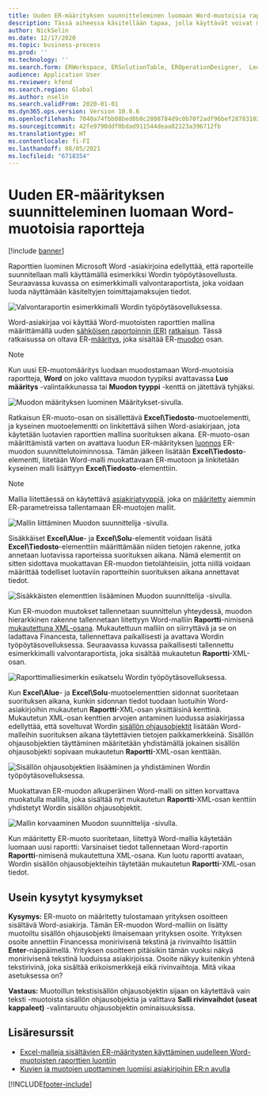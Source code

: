 ```yaml
---
title: Uuden ER-määrityksen suunnitteleminen luomaan Word-muotoisia raportteja
description: Tässä aiheessa käsitellään tapaa, jolla käyttävät voivat määrittää uuden sähköisen raportoinnin (ER) muodon luomaan raportteja Microsoft Word -asiakirjoina.
author: NickSelin
ms.date: 12/17/2020
ms.topic: business-process
ms.prod: ''
ms.technology: ''
ms.search.form: ERWorkspace, ERSolutionTable, EROperationDesigner,  LedgerJournalTable, LedgerJournalTransVendPaym
audience: Application User
ms.reviewer: kfend
ms.search.region: Global
ms.author: nselin
ms.search.validFrom: 2020-01-01
ms.dyn365.ops.version: Version 10.0.6
ms.openlocfilehash: 7040a74fbb08bed0b0c2808784d9c0b70f2adf96bef28783102c7eb117eeb851
ms.sourcegitcommit: 42fe9790ddf0bdad911544deaa82123a396712fb
ms.translationtype: HT
ms.contentlocale: fi-FI
ms.lasthandoff: 08/05/2021
ms.locfileid: "6718354"
---
```

# <a name="design-a-new-er-configuration-to-generate-reports-in-word-format"></a>Uuden ER-määrityksen suunnitteleminen luomaan Word-muotoisia raportteja

[!include [banner](../includes/banner.md)]

Raporttien luominen Microsoft Word -asiakirjoina edellyttää, että raporteille suunnitellaan malli käyttämällä esimerkiksi Wordin työpöytäsovellusta. Seuraavassa kuvassa on esimerkkimalli valvontaraportista, joka voidaan luoda näyttämään käsiteltyjen toimittajamaksujen tiedot.

![Valvontaraportin esimerkkimalli Wordin työpöytäsovelluksessa.](./media/er-design-configuration-word-image1.png)

Word-asiakirjaa voi käyttää Word-muotoisten raporttien mallina määrittämällä uuden [sähköisen raportoinnin (ER)](general-electronic-reporting.md) [ratkaisun](er-quick-start1-new-solution.md). Tässä ratkaisussa on oltava ER-[määritys](general-electronic-reporting.md#Configuration), joka sisältää ER-[muodon](general-electronic-reporting.md#FormatComponentOutbound) osan.

> [!NOTE]
> Kun uusi ER-muotomääritys luodaan muodostamaan Word-muotoisia raportteja, **Word** on joko valittava muodon tyypiksi avattavassa **Luo määritys** -valintaikkunassa tai **Muodon tyyppi** -kenttä on jätettävä tyhjäksi.

![Muodon määrityksen luominen Määritykset-sivulla.](./media/er-design-configuration-word-image2.gif)

Ratkaisun ER-muoto-osan on sisällettävä **Excel\\Tiedosto**-muotoelementti, ja kyseinen muotoelementti on linkitettävä siihen Word-asiakirjaan, jota käytetään luotavien raporttien mallina suorituksen aikana. ER-muoto-osan määrittämistä varten on avattava luodun ER-määrityksen [luonnos](general-electronic-reporting.md#component-versioning) ER-muodon suunnittelutoiminnossa. Tämän jälkeen lisätään **Excel\\Tiedosto**-elementti, liitetään Word-malli muokattavaan ER-muotoon ja linkitetään kyseinen malli lisättyyn **Excel\\Tiedosto**-elementtiin.

> [!NOTE]
> Mallia liitettäessä on käytettävä [asiakirjatyyppiä](../../fin-ops/organization-administration/configure-document-management.md#configure-document-types), joka on [määritetty](electronic-reporting-er-configure-parameters.md#parameters-to-manage-documents) aiemmin ER-parametreissa tallentamaan ER-muotojen mallit.

![Mallin liittäminen Muodon suunnittelija -sivulla.](./media/er-design-configuration-word-image3.gif)

Sisäkkäiset **Excel\\Alue**- ja **Excel\\Solu**-elementit voidaan lisätä **Excel\\Tiedosto**-elementtiin määrittämään niiden tietojen rakenne, jotka annetaan luotavissa raporteissa suorituksen aikana. Nämä elementit on sitten sidottava muokattavan ER-muodon tietolähteisiin, jotta niillä voidaan määrittää todelliset luotaviin raportteihin suorituksen aikana annettavat tiedot.

![Sisäkkäisten elementtien lisääminen Muodon suunnittelija -sivulla.](./media/er-design-configuration-word-image4.gif)

Kun ER-muodon muutokset tallennetaan suunnittelun yhteydessä, muodon hierarkkinen rakenne tallennetaan liitettyyn Word-malliin **Raportti**-nimisenä [mukautettuna XML-osana](/visualstudio/vsto/custom-xml-parts-overview?view=vs-2019). Mukautettuun malliin on siirryttävä ja se on ladattava Financesta, tallennettava paikallisesti ja avattava Wordin työpöytäsovelluksessa. Seuraavassa kuvassa paikallisesti tallennettu esimerkkimalli valvontaraportista, joka sisältää mukautetun **Raportti**-XML-osan.

![Raporttimalliesimerkin esikatselu Wordin työpöytäsovelluksessa.](./media/er-design-configuration-word-image5.gif)

Kun **Excel\\Alue**- ja **Excel\\Solu**-muotoelementtien sidonnat suoritetaan suorituksen aikana, kunkin sidonnan tiedot tuodaan luotuihin Word-asiakirjoihin mukautetun **Raportti**-XML-osan yksittäisinä kenttinä. Mukautetun XML-osan kenttien arvojen antaminen luodussa asiakirjassa edellyttää, että soveltuvat Wordin [sisällön ohjausobjektit](/office/client-developer/word/content-controls-in-word) lisätään Word-malleihin suorituksen aikana täytettävien tietojen paikkamerkkeinä. Sisällön ohjausobjektien täyttäminen määritetään yhdistämällä jokainen sisällön ohjausobjekti sopivaan mukautetun **Raportti**-XML-osan kenttään.

![Sisällön ohjausobjektien lisääminen ja yhdistäminen Wordin työpöytäsovelluksessa.](./media/er-design-configuration-word-image6.gif)

Muokattavan ER-muodon alkuperäinen Word-malli on sitten korvattava muokatulla mallilla, joka sisältää nyt mukautetun **Raportti**-XML-osan kenttiin yhdistetyt Wordin sisällön ohjausobjektit.

![Mallin korvaaminen Muodon suunnittelija -sivulla.](./media/er-design-configuration-word-image7.gif)

Kun määritetty ER-muoto suoritetaan, liitettyä Word-mallia käytetään luomaan uusi raportti: Varsinaiset tiedot tallennetaan Word-raportin **Raportti**-nimisenä mukautettuna XML-osana. Kun luotu raportti avataan, Wordin sisällön ohjausobjekteihin täytetään mukautetun **Raportti**-XML-osan tiedot.

## <a name="frequently-asked-questions"></a>Usein kysytyt kysymykset

**Kysymys:** ER-muoto on määritetty tulostamaan yrityksen osoitteen sisältävä Word-asiakirja. Tämän ER-muodon Word-malliin on lisätty muotoiltu sisällön ohjausobjekti ilmaisemaan yrityksen osoite. Yrityksen osoite annettiin Financessa monirivisenä tekstinä ja rivinvaihto lisättiin **Enter**-näppäimellä. Yrityksen osoitteen pitäisikin tämän vuoksi näkyä monirivisenä tekstinä luoduissa asiakirjoissa. Osoite näkyy kuitenkin yhtenä tekstirivinä, joka sisältää erikoismerkkejä eikä rivinvaihtoja. Mitä vikaa asetuksessa on?

**Vastaus:** Muotoillun tekstisisällön ohjausobjektin sijaan on käytettävä vain teksti -muotoista sisällön ohjausobjektia ja valittava **Salli rivinvaihdot (useat kappaleet)** -valintaruutu ohjausobjektin ominaisuuksissa.

## <a name="additional-resources"></a>Lisäresurssit

- [Excel-malleja sisältävien ER-määritysten käyttäminen uudelleen Word-muotoisten raporttien luontiin](./tasks/er-design-configuration-word-2016-11.md)
- [Kuvien ja muotojen upottaminen luomiisi asiakirjoihin ER:n avulla](electronic-reporting-embed-images-shapes.md#embed-an-image-in-a-word-document)


[!INCLUDE[footer-include](../../../includes/footer-banner.md)]
